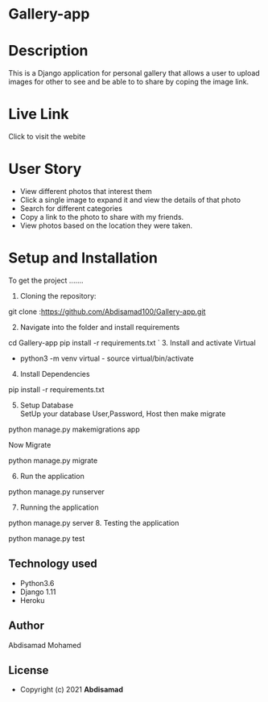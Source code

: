 # Gallery-app
 
  
# Description  
This is a Django application for personal gallery that allows a user to upload images for other to see and be able to to share by coping the image link.

#  Live Link  


Click to visit the webite


# User Story  
  
* View different photos that interest them  
* Click a single image to expand it and view the details of that photo  
* Search for different categories   
* Copy a link to the photo to share with my friends.  
* View photos based on the location they were taken.  
  
  
# Setup and Installation  
To get the project .......  
  
1. Cloning the repository:  
 
 git clone :https://github.com/Abdisamad100/Gallery-app.git

2. Navigate into the folder and install requirements  
 
 cd Gallery-app pip install -r requirements.txt 
`
3. Install and activate Virtual  

- python3 -m venv virtual - source virtual/bin/activate  

4. Install Dependencies  
 
 pip install -r requirements.txt 
  
5. Setup Database  
  SetUp your database User,Password, Host then make migrate  
 
python manage.py makemigrations app 

Now Migrate  
  
 python manage.py migrate 

6. Run the application  
 
 python manage.py runserver 
 
7. Running the application  
 
 python manage.py server
8. Testing the application  
 
 python manage.py test 

  
  
  
## Technology used  
  
* Python3.6
* Django 1.11
* Heroku
  
  

  
## Author  
Abdisamad Mohamed
  
## License 
* Copyright (c) 2021 **Abdisamad**